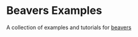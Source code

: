 # Beavers Examples

A collection of examples and tutorials for [beavers][1]


[1]: https://github.com/tradewelltech/beavers
